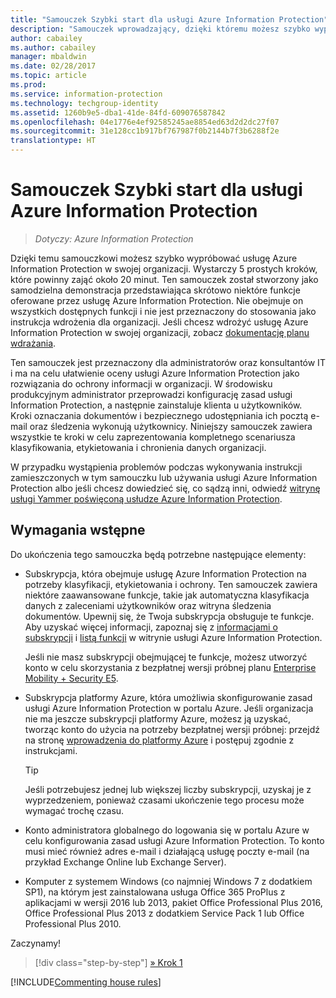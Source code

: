 ```yaml
---
title: "Samouczek Szybki start dla usługi Azure Information Protection"
description: "Samouczek wprowadzający, dzięki któremu możesz szybko wypróbować usługę Microsoft Azure Information Protection w swojej organizacji. Wystarczy około 20 minut."
author: cabailey
ms.author: cabailey
manager: mbaldwin
ms.date: 02/28/2017
ms.topic: article
ms.prod: 
ms.service: information-protection
ms.technology: techgroup-identity
ms.assetid: 1260b9e5-dba1-41de-84fd-609076587842
ms.openlocfilehash: 04e1776e4ef92585245ae8854ed63d2d2dc27f07
ms.sourcegitcommit: 31e128cc1b917bf767987f0b2144b7f3b6288f2e
translationtype: HT
---
```

# <a name="quick-start-tutorial-for-azure-information-protection"></a>Samouczek Szybki start dla usługi Azure Information Protection 

>*Dotyczy: Azure Information Protection*

Dzięki temu samouczkowi możesz szybko wypróbować usługę Azure Information Protection w swojej organizacji. Wystarczy 5 prostych kroków, które powinny zająć około 20 minut. Ten samouczek został stworzony jako samodzielna demonstracja przedstawiająca skrótowo niektóre funkcje oferowane przez usługę Azure Information Protection. Nie obejmuje on wszystkich dostępnych funkcji i nie jest przeznaczony do stosowania jako instrukcja wdrożenia dla organizacji. Jeśli chcesz wdrożyć usługę Azure Information Protection w swojej organizacji, zobacz [dokumentację planu wdrażania](../plan-design/deployment-roadmap.md). 

Ten samouczek jest przeznaczony dla administratorów oraz konsultantów IT i ma na celu ułatwienie oceny usługi Azure Information Protection jako rozwiązania do ochrony informacji w organizacji. W środowisku produkcyjnym administrator przeprowadzi konfigurację zasad usługi Information Protection, a następnie zainstaluje klienta u użytkowników. Kroki oznaczania dokumentów i bezpiecznego udostępniania ich pocztą e-mail oraz śledzenia wykonują użytkownicy. Niniejszy samouczek zawiera wszystkie te kroki w celu zaprezentowania kompletnego scenariusza klasyfikowania, etykietowania i chronienia danych organizacji. 

W przypadku wystąpienia problemów podczas wykonywania instrukcji zamieszczonych w tym samouczku lub używania usługi Azure Information Protection albo jeśli chcesz dowiedzieć się, co sądzą inni, odwiedź [witrynę usługi Yammer poświęconą usłudze Azure Information Protection](https://www.yammer.com/askipteam/#/threads/inGroup?type=in_group&feedId=8652489&view=all).

## <a name="prerequisites"></a>Wymagania wstępne 
Do ukończenia tego samouczka będą potrzebne następujące elementy:

- Subskrypcja, która obejmuje usługę Azure Information Protection na potrzeby klasyfikacji, etykietowania i ochrony. Ten samouczek zawiera niektóre zaawansowane funkcje, takie jak automatyczna klasyfikacja danych z zaleceniami użytkowników oraz witryna śledzenia dokumentów. Upewnij się, że Twoja subskrypcja obsługuje te funkcje. Aby uzyskać więcej informacji, zapoznaj się z [informacjami o subskrypcji](https://www.microsoft.com/en-us/cloud-platform/azure-information-protection-pricing) i [listą funkcji](https://www.microsoft.com/en-us/cloud-platform/azure-information-protection-features) w witrynie usługi Azure Information Protection.
    
    Jeśli nie masz subskrypcji obejmującej te funkcje, możesz utworzyć konto w celu skorzystania z bezpłatnej wersji próbnej planu [Enterprise Mobility + Security E5](https://portal.office.com/Signup/Signup.aspx?OfferId=87dd2714-d452-48a0-a809-d2f58c4f68b7).
    
- Subskrypcja platformy Azure, która umożliwia skonfigurowanie zasad usługi Azure Information Protection w portalu Azure. Jeśli organizacja nie ma jeszcze subskrypcji platformy Azure, możesz ją uzyskać, tworząc konto do użycia na potrzeby bezpłatnej wersji próbnej: przejdź na stronę [wprowadzenia do platformy Azure](https://account.windowsazure.com/organization) i postępuj zgodnie z instrukcjami.

  > [!TIP] 
  > Jeśli potrzebujesz jednej lub większej liczby subskrypcji, uzyskaj je z wyprzedzeniem, ponieważ czasami ukończenie tego procesu może wymagać trochę czasu.

- Konto administratora globalnego do logowania się w portalu Azure w celu konfigurowania zasad usługi Azure Information Protection. To konto musi mieć również adres e-mail i działającą usługę poczty e-mail (na przykład Exchange Online lub Exchange Server).

- Komputer z systemem Windows (co najmniej Windows 7 z dodatkiem SP1), na którym jest zainstalowana usługa Office 365 ProPlus z aplikacjami w wersji 2016 lub 2013, pakiet Office Professional Plus 2016, Office Professional Plus 2013 z dodatkiem Service Pack 1 lub Office Professional Plus 2010. 

Zaczynamy!

>[!div class="step-by-step"]
[&#187; Krok 1](infoprotect-tutorial-step1.md)

[!INCLUDE[Commenting house rules](../includes/houserules.md)]

